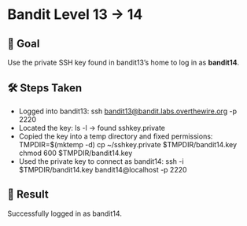 # Bandit Level 13 → 14

## 🎯 Goal
Use the private SSH key found in bandit13’s home to log in as **bandit14**.

## 🛠️ Steps Taken
- Logged into bandit13: ssh bandit13@bandit.labs.overthewire.org -p 2220
- Located the key: ls -l → found sshkey.private
- Copied the key into a temp directory and fixed permissions:
  TMPDIR=$(mktemp -d)
  cp ~/sshkey.private $TMPDIR/bandit14.key
  chmod 600 $TMPDIR/bandit14.key
- Used the private key to connect as bandit14:
  ssh -i $TMPDIR/bandit14.key bandit14@localhost -p 2220

## 🔑 Result
Successfully logged in as bandit14.
